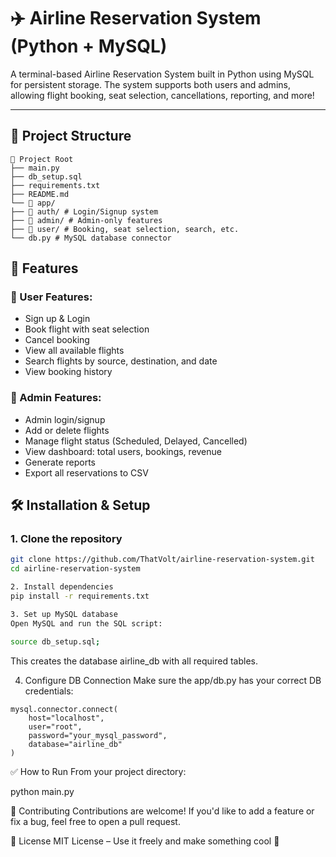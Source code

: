 # ✈️ Airline Reservation System (Python + MySQL)

A terminal-based Airline Reservation System built in Python using MySQL for persistent storage. The system supports both users and admins, allowing flight booking, seat selection, cancellations, reporting, and more!

---

## 📁 Project Structure
```
📁 Project Root
├── main.py 
├── db_setup.sql 
├── requirements.txt 
├── README.md
└── 📁 app/
├── 📁 auth/ # Login/Signup system
├── 📁 admin/ # Admin-only features
├── 📁 user/ # Booking, seat selection, search, etc.
└── db.py # MySQL database connector
```
## 🚀 Features

### 👤 User Features:
- Sign up & Login
- Book flight with seat selection
- Cancel booking
- View all available flights
- Search flights by source, destination, and date
- View booking history

### 🛫 Admin Features:
- Admin login/signup
- Add or delete flights
- Manage flight status (Scheduled, Delayed, Cancelled)
- View dashboard: total users, bookings, revenue
- Generate reports
- Export all reservations to CSV

## 🛠️ Installation & Setup

### 1. Clone the repository
```bash
git clone https://github.com/ThatVolt/airline-reservation-system.git
cd airline-reservation-system

2. Install dependencies
pip install -r requirements.txt

3. Set up MySQL database
Open MySQL and run the SQL script:
```
```bash
source db_setup.sql;
```
This creates the database airline_db with all required tables.

4. Configure DB Connection
Make sure the app/db.py has your correct DB credentials:
```
mysql.connector.connect(
    host="localhost",
    user="root",
    password="your_mysql_password",
    database="airline_db"
)
```

✅ How to Run
From your project directory:

python main.py

🤝 Contributing
Contributions are welcome! If you'd like to add a feature or fix a bug, feel free to open a pull request.

📄 License
MIT License – Use it freely and make something cool 🚀